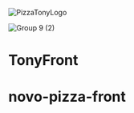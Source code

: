 
![PizzaTonyLogo](https://github.com/Paivaas/TonyPizzaria/assets/123731976/92a6a090-e69f-41c8-889c-513857a209e0)

![Group 9 (2)](https://github.com/Paivaas/TonyPizzaria/assets/123731976/a5a2f887-f3d7-4dac-92c9-884e6c0114a2)
# TonyFront
# novo-pizza-front
